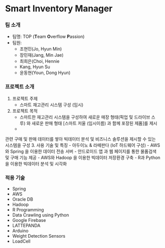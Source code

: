 # Smart Inventory Manager

### 팀 소개
- 팀명: TOP (**T**eam **O**verflow **P**assion)
- 팀원:
	- 조현민(Jo, Hyun Min)
	- 장민재(Jang, Min Jae)
	- 최희은(Choi, Hennie
	- Kang, Hyun Su
	- 윤동현(Youn, Dong Hyun)
  

### 프로젝트 소개
1. 프로젝트 주제 
	- 스마트 재고관리 시스템 구성 (임시) 
2. 프로젝트 목적
	- 스마트한 재고관리 시스템을 구성하여 새로운 매장 형태(픽업 및 드라이브 스루) 와 새로운 판매 형태 [스마트 저울 (임시이름) 과 함께 포장된 제품]를 제시
	- 
관련 구매 및 판매 데이터를 쌓아 빅데이터 분석 및 비즈니스 솔루션을 제시할 수 있는 시스템을 구성
3. 사용 기술 및 특징
	- 아두이노 & 라떼판다 (IoT 하드웨어 구성)
	- AWS 와 Spring 을 이용한 데이터 전송 서버
	- 안드로이드 앱 과 웹 페이지를 통한 물품검색 및 구매 기능 제공
	- AWS와 Hadoop 을 이용한 빅데이터 저장환경 구축
	- R과 Python 을 이용한 빅데이터 분석 및 시각화


### 적용 기술
- Spring
- AWS
- Oracle DB
- Hadoop
- R Programming
- Data Crawling using Python
- Google Firebase
- LATTEPANDA
- Arduino
- Weight Detection Sensors
- LoadCell

